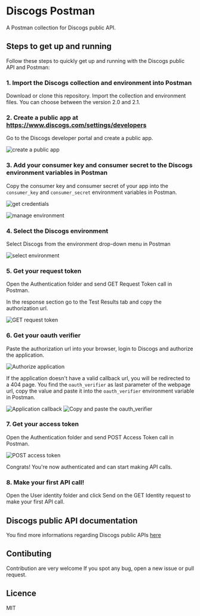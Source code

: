 # Discogs Postman
A Postman collection for Discogs public API. 
## Steps to get up and running
Follow these steps to quickly get up and running with the Discogs public API and Postman:

### 1. Import the Discogs collection and environment into Postman
Download or clone this repository.
Import the collection and environment files. You can choose between the version 2.0 and 2.1. 

### 2. Create a public app at https://www.discogs.com/settings/developers
Go to the Discogs developer portal and create a public app.

![create a public app](images/create-app.png)

### 3. Add your consumer key and consumer secret to the Discogs environment variables in Postman
Copy the consumer key and consumer secret of your app into the `consumer_key` and `consumer_secret` environment variables in Postman.

![get credentials](images/credentials.png)

![manage environment](images/environment.png)

### 4. Select the Discogs environment
Select Discogs from the environment drop-down menu in Postman

![select environment](images/select-enviroment.png)

### 5. Get your request token
Open the Authentication folder and send GET Request Token call in Postman. 

In the response section go to the Test Results tab and copy the authorization url.

![GET request token](images/request-token.png)

### 6. Get your oauth verifier
Paste the authorization url into your browser, login to Discogs and authorize the application.

![Authorize application](images/authorize-application.png)

If the application doesn't have a valid callback url, you will be redirected to a 404 page. You find the `oauth_verifier` as last parameter of the webpage url, copy the value and paste it into the `oauth_verifier` environment variable in Postman.

![Application callback](images/application-callback.png)
![Copy and paste the oauth_verifier](images/enviroment-verifier.png)


### 7. Get your access token
Open the Authentication folder and send POST Access Token call in Postman. 

![POST access token](images/access-token.png)

Congrats! You're now authenticated and can start making API calls.

### 8. Make your first API call!
Open the User identity folder and click Send on the GET Identity request to make your first API call.

## Discogs public API documentation
You find more informations regarding Discogs public APIs [here](https://www.discogs.com/developers/)

## Contibuting
Contribution are very welcome 
If you spot any bug, open a new issue or pull request.

## Licence
MIT
